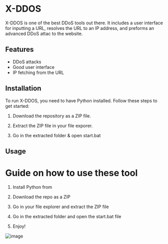 # X-DDOS 
 
X-DDOS is one of the best DDoS tools out there. It includes a user interface for inputting a URL,  resolves the URL to an IP address, and preforms an advanced DDoS attac to the website.

## Features

- DDoS attacks 
- Good user interface
- IP fetching from the URL

## Installation

To run X-DDOS, you need to have Python installed. Follow these steps to get started:

1. Download the repository as a ZIP file. 

2. Extract the ZIP file in your file exporer.

3. Go in the extracted folder & open start.bat 
 
## Usage 

# Guide on how to use these tool 

1. Install Python from

2. Download the repo as a ZIP 

3. Go in your file explorer and extract the ZIP file

4. Go in the extracted folder and open the start.bat file
 
5. Enjoy!


![image](https://github.com/user-attachments/assets/cb09b2d8-c4b5-41c0-804d-cd7d8b0c30df) 